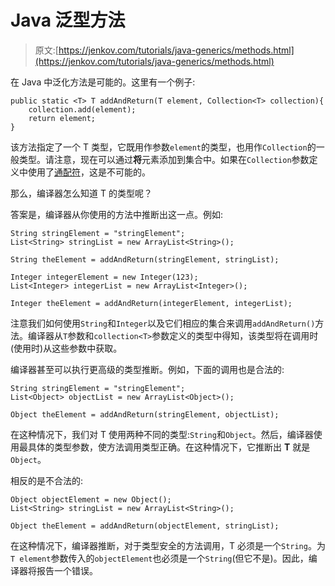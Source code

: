 # Java 泛型方法

> 原文:[https://jenkov.com/tutorials/java-generics/methods.html](https://jenkov.com/tutorials/java-generics/methods.html)

在 Java 中泛化方法是可能的。这里有一个例子:

```
public static <T> T addAndReturn(T element, Collection<T> collection){
    collection.add(element);
    return element;
}

```

该方法指定了一个 T 类型，它既用作参数`element`的类型，也用作`Collection`的一般类型。请注意，现在可以通过**将**元素添加到集合中。如果在`Collection`参数定义中使用了[通配符](wildcards.html)，这是不可能的。

那么，编译器怎么知道 T 的类型呢？

答案是，编译器从你使用的方法中推断出这一点。例如:

```
String stringElement = "stringElement";
List<String> stringList = new ArrayList<String>();

String theElement = addAndReturn(stringElement, stringList);    

Integer integerElement = new Integer(123);
List<Integer> integerList = new ArrayList<Integer>();

Integer theElement = addAndReturn(integerElement, integerList);    

```

注意我们如何使用`String`和`Integer`以及它们相应的集合来调用`addAndReturn()`方法。编译器从`T`参数和`collection<T>`参数定义的类型中得知，该类型将在调用时(使用时)从这些参数中获取。

编译器甚至可以执行更高级的类型推断。例如，下面的调用也是合法的:

```
String stringElement = "stringElement";
List<Object> objectList = new ArrayList<Object>();

Object theElement = addAndReturn(stringElement, objectList);    

```

在这种情况下，我们对 T 使用两种不同的类型:`String`和`Object`。然后，编译器使用最具体的类型参数，使方法调用类型正确。在这种情况下，它推断出 **T** 就是`Object`。

相反的是不合法的:

```
Object objectElement = new Object();
List<String> stringList = new ArrayList<String>();

Object theElement = addAndReturn(objectElement, stringList);

```

在这种情况下，编译器推断，对于类型安全的方法调用，T 必须是一个`String`。为`T element`参数传入的`objectElement`也必须是一个`String`(但它不是)。因此，编译器将报告一个错误。